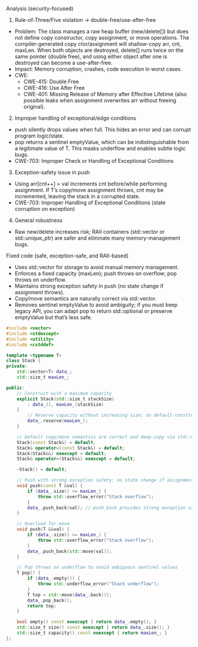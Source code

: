 Analysis (security-focused)

1) Rule-of-Three/Five violation → double-free/use-after-free
- Problem: The class manages a raw heap buffer (new/delete[]) but does not define copy constructor, copy assignment, or move operations. The compiler-generated copy ctor/assignment will shallow-copy arr, cnt, maxLen. When both objects are destroyed, delete[] runs twice on the same pointer (double free), and using either object after one is destroyed can become a use-after-free.
- Impact: Memory corruption, crashes, code execution in worst cases.
- CWE:
  - CWE-415: Double Free
  - CWE-416: Use After Free
  - CWE-401: Missing Release of Memory after Effective Lifetime (also possible leaks when assignment overwrites arr without freeing original).

2) Improper handling of exceptional/edge conditions
- push silently drops values when full. This hides an error and can corrupt program logic/state.
- pop returns a sentinel emptyValue, which can be indistinguishable from a legitimate value of T. This masks underflow and enables subtle logic bugs.
- CWE-703: Improper Check or Handling of Exceptional Conditions

3) Exception-safety issue in push
- Using arr[cnt++] = val increments cnt before/while performing assignment. If T’s copy/move assignment throws, cnt may be incremented, leaving the stack in a corrupted state.
- CWE-703: Improper Handling of Exceptional Conditions (state corruption on exception)

4) General robustness
- Raw new/delete increases risk; RAII containers (std::vector or std::unique_ptr) are safer and eliminate many memory-management bugs.

Fixed code (safe, exception-safe, and RAII-based)

- Uses std::vector<T> for storage to avoid manual memory management.
- Enforces a fixed capacity (maxLen); push throws on overflow; pop throws on underflow.
- Maintains strong exception safety in push (no state change if assignment throws).
- Copy/move semantics are naturally correct via std::vector.
- Removes sentinel emptyValue to avoid ambiguity; if you must keep legacy API, you can adapt pop to return std::optional<T> or preserve emptyValue but that’s less safe.

```cpp
#include <vector>
#include <stdexcept>
#include <utility>
#include <cstddef>

template <typename T>
class Stack {
private:
    std::vector<T> data_;
    std::size_t maxLen_;

public:
    // Construct with a maximum capacity
    explicit Stack(std::size_t stackSize)
        : data_(), maxLen_(stackSize)
    {
        // Reserve capacity without increasing size; no default-constructing elements
        data_.reserve(maxLen_);
    }

    // Default copy/move semantics are correct and deep-copy via std::vector
    Stack(const Stack&) = default;
    Stack& operator=(const Stack&) = default;
    Stack(Stack&&) noexcept = default;
    Stack& operator=(Stack&&) noexcept = default;

    ~Stack() = default;

    // Push with strong exception safety: no state change if assignment/constructor throws
    void push(const T &val) {
        if (data_.size() >= maxLen_) {
            throw std::overflow_error("Stack overflow");
        }
        data_.push_back(val); // push_back provides strong exception safety
    }

    // Overload for move
    void push(T &&val) {
        if (data_.size() >= maxLen_) {
            throw std::overflow_error("Stack overflow");
        }
        data_.push_back(std::move(val));
    }

    // Pop throws on underflow to avoid ambiguous sentinel values
    T pop() {
        if (data_.empty()) {
            throw std::underflow_error("Stack underflow");
        }
        T top = std::move(data_.back());
        data_.pop_back();
        return top;
    }

    bool empty() const noexcept { return data_.empty(); }
    std::size_t size() const noexcept { return data_.size(); }
    std::size_t capacity() const noexcept { return maxLen_; }
};

```